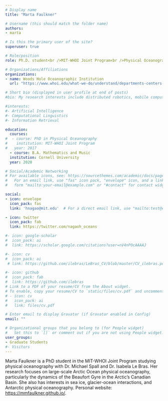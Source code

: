 ```yaml
---
# Display name
title: "Marta Faulkner"

# Username (this should match the folder name)
authors:
- marta

# Is this the primary user of the site?
superuser: true

# Role/position
role: Ph.D. student<br />MIT-WHOI Joint Program<br />Physical Oceanography

# Organizations/Affiliations
organizations:
- name: Woods Hole Oceanographic Institution
  url: "https://www.whoi.edu/what-we-do/understand/departments-centers-labs/po/"

# Short bio (displayed in user profile at end of posts)
#bio: My research interests include distributed robotics, mobile computing and programmable matter.

#interests:
#- Artificial Intelligence
#- Computational Linguistics
#- Information Retrieval

education:
  courses:
#  - course: PhD in Physical Oceanography
#    institution: MIT-WHOI Joint Program
#   year: 2017
  - course: B.A. Mathematics and Music
  institution: Cornell University
  year: 2020

# Social/Academic Networking
# For available icons, see: https://sourcethemes.com/academic/docs/page-builder/#icons
#   For an email link, use "fas" icon pack, "envelope" icon, and a link in the
#   form "mailto:your-email@example.com" or "#contact" for contact widget.

social:
- icon: envelope
  icon_pack: fas
  link: 'hnagao@mit.edu'  # For a direct email link, use "mailto:test@example.org".

- icon: twitter
  icon_pack: fab
  link: https://twitter.com/nagaoh_oceans

#- icon: google-scholar
#  icon_pack: ai
#  link: https://scholar.google.com/citations?user=nV4nPOcAAAAJ

#- icon: cv
#  icon_pack: ai
 # link: https://github.com/ilebras/LeBras_CV/blob/master/CV_ilebras.pdf

#- icon: github
#  icon_pack: fab
#  link: https://github.com/ilebras
# Link to a PDF of your resume/CV from the About widget.
# To enable, copy your resume/CV to `static/files/cv.pdf` and uncomment the lines below.
# - icon: cv
#   icon_pack: ai
#   link: files/cv.pdf

# Enter email to display Gravatar (if Gravatar enabled in Config)
email: ""

# Organizational groups that you belong to (for People widget)
#   Set this to `[]` or comment out if you are not using People widget.
user_groups:
- Graduate Students
#- Visitors
---
```

Marta Faulkner is a PhD student in the MIT-WHOI Joint Program studying physical oceanography with Dr. Michael Spall and Dr. Isabela Le Bras. Her research focuses on large-scale Arctic Ocean physical oceanography, particularly the dynamics of the Beaufort Gyre in the Arctic’s Canadian Basin. She also has interests in sea ice, glacier-ocean interactions, and Antarctic physical oceanography. Personal website: https://mmfaulkner.github.io/.